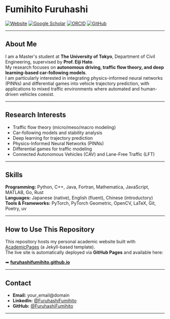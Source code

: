 # Fumihito Furuhashi

[![Website](https://img.shields.io/badge/Website-Portfolio-blue)](https://furuhashifumihito.github.io)
[![Google Scholar](https://img.shields.io/badge/Google%20Scholar-Profile-lightgrey)](https://scholar.google.co.jp/citations?user=beIKTAgAAAAJ&hl=ja&oi=ao)
[![ORCID](https://img.shields.io/badge/ORCID-0000--0000--0000--0000-green)](https://orcid.org/0009-0001-9066-7823)
[![GitHub](https://img.shields.io/badge/GitHub-FuruhashiFumihito-black)](https://github.com/FuruhashiFumihito)

---

## About Me

I am a Master's student at **The University of Tokyo**, Department of Civil Engineering, supervised by **Prof. Eiji Hato**.  
My research focuses on **autonomous driving, traffic flow theory, and deep learning-based car-following models**.  
I am particularly interested in integrating physics-informed neural networks (PINNs) and differential games into vehicle trajectory prediction, with applications to mixed traffic environments where automated and human-driven vehicles coexist.

---

## Research Interests

- Traffic flow theory (micro/meso/macro modeling)
- Car-following models and stability analysis
- Deep learning for trajectory prediction
- Physics-Informed Neural Networks (PINNs)
- Differential games for traffic modeling
- Connected Autonomous Vehicles (CAV) and Lane-Free Traffic (LFT)

---

## Skills

**Programming:** Python, C++, Java, Fortran, Mathematica, JavaScript, MATLAB, Go, Rust  
**Languages:** Japanese (native), English (fluent), Chinese (introductory)  
**Tools & Frameworks:** PyTorch, PyTorch Geometric, OpenCV, LaTeX, Git, Poetry, uv

---

## How to Use This Repository

This repository hosts my personal academic website built with [AcademicPages](https://github.com/academicpages/academicpages.github.io) (a Jekyll-based template).  
The live site is automatically deployed via **GitHub Pages** and available here:

➡ **[furuhashifumihito.github.io](https://furuhashifumihito.github.io)**

---

## Contact

- **Email:** your_email@domain  
- **LinkedIn:** [@FuruhashiFumihito](https://www.linkedin.com/in/fumihito-furuhashi/)  
- **GitHub:** [@FuruhashiFumihito](https://github.com/FuruhashiFumihito)

---
